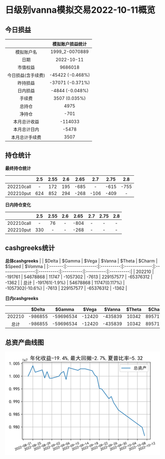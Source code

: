 # 日级别vanna模拟交易2022-10-11概览
## 今日损益
|                    | 模拟账户损益统计   |
|:-------------------:|:-------------------:|
| 模拟账户名         | 1999_2-0070889     |
| 日期               | 2022-10-11         |
| 市值权益           | 9686018            |
| 今日损益(含手续费) | -45422 (-0.468%)   |
| 昨持损益           | -37071 (-0.371%)   |
| 日内损益           | -4844 (-0.048%)    |
| 手续费             | 3507 (0.035%)      |
| 总持仓             | 4975               |
| 净持仓             | -701               |
| 本月总计收益       | -114033            |
| 本月总计日内       | -5478              |
| 本月总计手续费     | 3507               |

## 持仓统计
**最终持仓统计**

|            | 2.5   |   2.55 |   2.6 |   2.65 | 2.7   |   2.75 | 2.8   |
|:-----------:|:------:|:-------:|:------:|:-------:|:------:|:-------:|:------:|
| 202210call | -     |    172 |   195 |   -685 | -     |   -615 | -755  |
| 202210put  | 624   |    852 |   294 |   -268 | -106  |   -409 | -     |

**日内持仓变化**

|            | 2.5   | 2.55   | 2.6   |   2.65 | 2.7   | 2.75   | 2.8   |
|:-----------:|:------:|:-------:|:------:|:-------:|:------:|:-------:|:------:|
| 202210call | -     | 76     | -     |   -804 | -     | -      | -     |
| 202210put  | 330   | -      | -     |   -268 | -     | -      | -     |

## cashgreeks统计

**总体cashgreeks**
|        | \$Delta        | \$Gamma   | \$Vega        | \$Vanna          | \$Theta   | \$Charm   | \$Speed   | \$Vomma   |
|:-------:|:---------------:|:----------:|:--------------:|:-----------------:|:----------:|:----------:|:----------:|:----------:|
| 202210 | -191761        | 54678868  | 11747         | -1057302         | -7613     | 229157577 | -65376312 | -1362     |
| 总计   | -191761(-1.9%) | 54678868  | 11747(0.117%) | -1057302(-10.6%) | -7613     | 229157577 | -65376312 | -1362     |

**日内cashgreeks**

|        | \$Delta   | \$Gamma   | \$Vega   | \$Vanna   | \$Theta   | \$Charm   | \$Speed    | \$Vomma   |
|:-------:|:----------:|:----------:|:---------:|:----------:|:----------:|:----------:|:-----------:|:----------:|
| 202210 | -986855   | -59696534 | -12420   | -435839   | 10342     | 89571729  | -761495409 | -255      |
| 总计   | -986855   | -59696534 | -12420   | -435839   | 10342     | 89571729  | -761495409 | -255      |

## 总资产曲线图

![](netvalue20221011.png)